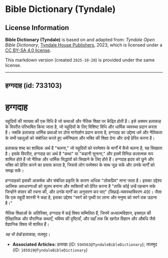 # Bible Dictionary (Tyndale)

## License Information

**Bible Dictionary (Tyndale)** is based on and adapted from: _Tyndale Open Bible Dictionary_, [Tyndale House Publishers](https://tyndaleopenresources.com/), 2023, which is licensed under a [CC BY-SA 4.0 license](https://creativecommons.org/licenses/by-sa/4.0/legalcode.en).

This markdown version (created `2025-10-20`) is provided under the same license.



--------------------------------

## हग्गदाह (id: 733103)

हग्गदाह
=======

यहूदियों की व्याख्या की एक विधि है जो कथाओं और नैतिक शिक्षा पर केंद्रित होती है। इसे अक्सर हलाकाह के विपरीत परिभाषित किया जाता है, जो यहूदियों के लिए विशिष्ट विधि और धार्मिक व्यवस्था प्रदान करता है। जबकि हलाकाह धार्मिक प्रथाओं पर ठोस मार्गदर्शन प्रदान करता है, हग्गदाह का उद्देश्य धर्म और नैतिकता के सभी पहलुओं को संबोधित करते हुए धर्मनिष्ठता और भक्ति की शिक्षा देना और उन्हें प्रेरित करना है।

हलाकाह शब्द का शाब्दिक अर्थ है "चलना," जो यहूदियों को परमेश्वर के मार्गों में कैसे चलना है, यह सिखाता है। इसके विपरीत, हग्गदाह का अर्थ है "कथा" या "कहानी सुनाना," और इसमें विभिन्न कलात्मक रूप शामिल होते हैं जो नैतिक और धार्मिक सिद्धांतों को सिखाने के लिए होते हैं। हग्गदाह हृदय को छूने और भक्ति को प्रेरित करने का प्रयास करता है, जिससे लोग परमेश्वर के साथ जुड़ सकें और उनके मार्गों को समझ सकें।

हग्गदाहको इसकी आकर्षक और संबंधित प्रकृति के कारण अधिक "लोकप्रिय" माना जाता है। इसका उद्देश्य आत्मिक अवधारणाओं को सुलभ बनाना और व्यक्तियों को प्रेरित करना है "ताकि कोई उन्हें पहचान सके जिन्होंने संसार की रचना की, और उनके मार्गों का अनुसरण कर पाए" (सिफ्रई\-व्यवस्थाविवरण 49\)। जैसा कि एक यहूदी शास्त्री ने कहा है, इसका उद्देश्य "स्वर्ग को पृथ्वी पर लाना और मनुष्य को स्वर्ग तक उठाना है।"

नैतिक शिक्षाओं के अतिरिक्त, हग्गदाह में कई विषय सम्मिलित हैं, जिनमें अध्यात्मविज्ञान, इस्राएल की ऐतिहासिक और पौराणिक कथाएँ, भविष्य की दृष्टियाँ, और यहाँ तक कि खगोल विज्ञान और औषधि जैसे वैज्ञानिक विषय भी शामिल हैं।

*यह भी देखें* हलाकाह; तलमूद। 

* **Associated Articles:** हलाखा (ID: `594563@TyndaleBibleDictionary`); तालमुद (ID: `185019@TyndaleBibleDictionary`)

